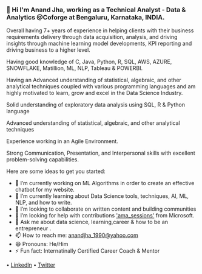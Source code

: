 ### 👋 Hi I'm Anand Jha, working as a Technical Analyst - Data & Analytics @Coforge at Bengaluru, Karnataka, INDIA.

Overall having 7+ years of experience in helping clients with their business requirements delivery through data acquisition, analysis, and driving insights through machine learning model developments, KPI reporting  and driving business to a higher level.

Having good knowledge of C, Java, Python, R, SQL, AWS, AZURE, SNOWFLAKE, Matillion, ML, NLP, Tableau & POWERBI.

Having an Advanced understanding of statistical, algebraic, and other analytical techniques coupled with various programming languages and am highly motivated to learn, grow and excel in the Data Science Industry.

Solid understanding of exploratory data analysis using SQL, R & Python language

Advanced understanding of statistical, algebraic, and other analytical techniques

Experience working in an Agile Environment.

Strong Communication, Presentation, and Interpersonal skills with excellent problem-solving capabilities.

Here are some ideas to get you started:

- 🔭 I’m currently working on ML Algorithms in order to create an effective chatbot for my website.
- 🌱 I’m currently learning about Data Science tools, techniques, AI, ML, NLP, and how to write.
- 👯 I’m looking to collaborate on written content and building communities
- 🤔 I’m looking for help with contributions ['ama_sessions'](https://app.slack.com/client/T015K1W04H5/C016T70CJ3T/details/top) from Microsoft.
- 💬 Ask me about data science, learning,career & how to be an entrepreneur .
- 📫 How to reach me: [anandjha_1990@yahoo.com](mailto:anandjha_1990@yahoo.com)
- 😄 Pronouns: He/Him
- ⚡ Fun fact: Internatinally Certified Career Coach & Mentor

• [LinkedIn](https://www.linkedin.com/in/anandjha90/) • [Twitter](https://twitter.com/jha_anandjha)
